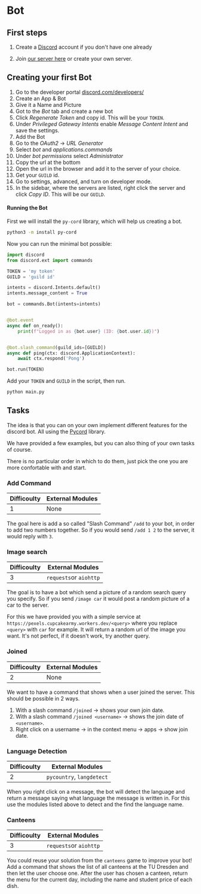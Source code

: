 # Bot

## First steps

1. Create a [Discord](https://discord.com/) account if you don't have one already

2. Join [our server here](https://discord.gg/pKXkZRHn4C) or create your own server.

## Creating your first Bot

1. Go to the developer portal [discord.com/developers/](https://discord.com/developers/)
2. Create an App & Bot
3. Give it a Name and Picture
4. Got to the _Bot_ tab and create a new bot
5. Click _Regenerate Token_ and copy id. This will be your `TOKEN`.
6. Under _Privileged Gateway Intents_ enable _Message Content Intent_ and save the settings.
7. Add the Bot
8. Go to the _OAuth2_ -> _URL Generator_
9. Select _bot_ and _applications.commands_
10. Under _bot permissions_ select _Administrator_
11. Copy the url at the bottom
12. Open the url in the browser and add it to the server of your choice.
13. Get your `GUILD` id.
14. Go to settings, advanced, and turn on developer mode.
15. In the sidebar, where the servers are listed, right click the server and click _Copy ID_. This will be our `GUILD`.

#### Running the Bot

First we will install the `py-cord` library, which will help us creating a bot.

```bash
python3 -m install py-cord
```

Now you can run the minimal bot possible:

```python
import discord
from discord.ext import commands

TOKEN = 'my token'
GUILD = 'guild id'

intents = discord.Intents.default()
intents.message_content = True

bot = commands.Bot(intents=intents)


@bot.event
async def on_ready():
    print(f"Logged in as {bot.user} (ID: {bot.user.id})")


@bot.slash_command(guild_ids=[GUILD])
async def ping(ctx: discord.ApplicationContext):
    await ctx.respond('Pong')

bot.run(TOKEN)
```

Add your `TOKEN` and `GUILD` in the script, then run.

```bash
python main.py
```

## Tasks

The idea is that you can on your own implement different features for the discord bot. All using the [Pycord](https://docs.pycord.dev/en/stable/) library.

We have provided a few examples, but you can also thing of your own tasks of course.

There is no particular order in which to do them, just pick the one you are more confortable with and start.

### Add Command

| Difficoulty | External Modules |
| ----------- | ---------------- |
| 1           | None             |

The goal here is add a so called "Slash Command" `/add` to your bot, in order to add two numbers together. So if you would send `/add 1 2` to the server, it would reply with `3`.

### Image search

| Difficoulty | External Modules |
| ----------- | ---------------- |
| 3           | `requests`or `aiohttp` |

The goal is to have a bot which send a picture of a random search query you specify. So if you send `/image car` it would post a random picture of a car to the server.

For this we have provided you with a simple service at `https://pexels.cupcakearmy.workers.dev/<query>` where you replace `<query>` with `car` for example. It will return a random url of the image you want. It's not perfect, if it doesn't work, try another query.

### Joined

| Difficoulty | External Modules |
| ----------- | ---------------- |
| 2           | None             |

We want to have a command that shows when a user joined the server. This should be possible in 2 ways.

1. With a slash command `/joined` -> shows your own join date.
2. With a slash command `/joined <username>` -> shows the join date of `<username>`.
3. Right click on a username -> in the context menu -> apps -> show join date.

### Language Detection

| Difficoulty | External Modules          |
| ----------- | ------------------------- |
| 2           | `pycountry`, `langdetect` |

When you right click on a message, the bot will detect the language and return a message saying what language the message is written in. For this use the modules listed above to detect and the find the language name.



### Canteens

| Difficoulty | External Modules          |
| ----------- | ------------------------- |
| 3           | `requests`or `aiohttp` |

You could reuse your solution from the `canteens` game to improve your bot! Add a command that shows the list of all canteens at the TU Dresden and then let the user choose one. After the user has chosen a canteen, return the menu for the current day, including the name and student price of each dish.